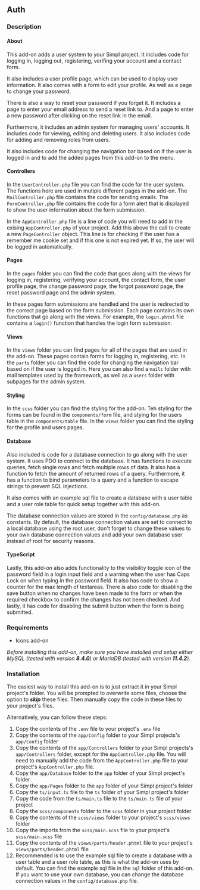## Auth

### Description

#### About

This add-on adds a user system to your Simpl project. It includes code for logging in, logging out, registering, verifing your account and a contact form.

It also includes a user profile page, which can be used to display user information. It also comes with a form to edit your profile. As well as a page to change your password.

There is also a way to reset your password if you forget it. It includes a page to enter your email address to send a reset link to. And a page to enter a new password after clicking on the reset link in the email.

Furthermore, it includes an admin system for managing users' accounts. It includes code for viewing, editing and deleting users. It also includes code for adding and removing roles from users.

It also includes code for changing the navigation bar based on if the user is logged in and to add the added pages from this add-on to the menu.

#### Controllers

In the `UserController.php` file you can find the code for the user system. The functions here are used in mutiple different pages in the add-on. The `MailController.php` file contains the code for sending emails. The `FormController.php` file contains the code for a form alert that is displayed to show the user information about the form submission.

In the `AppController.php` file is a line of code you will need to add in the exising `AppController.php` of your project. Add this above the call to create a new `PageController` object. This line is for checking if the user has a remember me cookie set and if this one is not expired yet. If so, the user will be logged in automatically.

#### Pages

In the `pages` folder you can find the code that goes along with the views for logging in, registering, verifying your account, the contact form, the user profile page, the change password page, the forgot password page, the reset password page and the admin system.

In these pages form submissions are handled and the user is redirected to the correct page based on the form submission. Each page contains its own functions that go along with the views. For example, the `login.phtml` file contains a `login()` function that handles the login form submission.

#### Views

In the `views` folder you can find pages for all of the pages that are used in the add-on. These pages contain forms for logging in, registering, etc. In the `parts` folder you can find the code for changing the navigation bar based on if the user is logged in. Here you can also find a `mails` folder with mail templates used by the framework, as well as a `users` folder with subpages for the admin system.

#### Styling

In the `scss` folder you can find the styling for the add-on. Teh styling for the forms can be found in the `components/form` file, and stying for the users table in the `components/table` file. In the `views` folder you can find the styling for the profile and users pages.

#### Database

Also included is code for a database connection to go along with the user system. It uses PDO to connect to the database. It has functions to execute queries, fetch single rows and fetch multiple rows of data. It also has a function to fetch the amount of returned rows of a query. Furthermore, it has a function to bind parameters to a query and a function to escape strings to prevent SQL injections.

It also comes with an example sql file to create a database with a user table and a user role table for quick setup together with this add-on.

The database connection values are stored in the `config/database.php` as constants. By default, the database connection values are set to connect to a local database using the root user, don't forget to change these values to your own database connection values and add your own database user instead of root for security reasons.

#### TypeScript

Lastly, this add-on also adds functionality to the visibility toggle icon of the password field in a login input field and a warning when the user has Caps Lock on when typing in the password field. It also has code to show a counter for the max length of textareas. There is also code for disabling the save button when no changes have been made to the form or when the required checkbox to confirm the changes has not been checked. And lastly, it has code for disabling the submit button when the form is being submitted.

### Requirements

* Icons add-on

_Before installing this add-on, make sure you have installed and setup either MySQL (tested with version **8.4.0**) or MariaDB (tested with version **11.4.2**)._

### Installation

The easiest way to install this add-on is to just extract it in your Simpl project's folder. You will be prompted to overwrite some files, choose the option to _**skip**_ these files. Then manually copy the code in these files to your project's files.

Alternatively, you can follow these steps:

1. Copy the contents of the `.env` file to your project's `.env` file
2. Copy the contents of the `app/Config` folder to your Simpl projects's `app/Config` folder
3. Copy the contents of the `app/Controllers` folder to your Simpl projects's `app/Controllers` folder, except for the `AppController.php` file. You will need to manually add the code from the `AppController.php` file to your project's `AppController.php` file.
4. Copy the `app/Database` folder to the `app` folder of your Simpl project's folder
5. Copy the `app/Pages` folder to the `app` folder of your Simpl project's folder
6. Copy the `ts/input.ts` file to the `ts` folder of your Simpl project's folder
7. Copy the code from the `ts/main.ts` file to the `ts/main.ts` file of your project
8. Copy the `scss/components` folder to the `scss` folder in your project folder
9. Copy the contents of the `scss/views` folder to your project's `scss/views` folder
10. Copy the imports from the `scss/main.scss` file to your project's `scss/main.scss` file
11. Copy the contents of the `views/parts/header.phtml` file to your project's `views/parts/header.phtml` file
12. Recommended is to use the example sql file to create a database with a user table and a user role table, as this is what the add-on uses by default. You can find the example sql file in the `sql` folder of this add-on. If you want to use your own database, you can change the database connection values in the `config/database.php` file.
